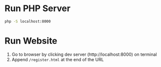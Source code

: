 # Run PHP Server

```bash
php -S localhost:8000
```

# Run Website

1. Go to browser by clicking dev server (http://localhost:8000) on terminal
1. Append `/register.html` at the end of the URL
